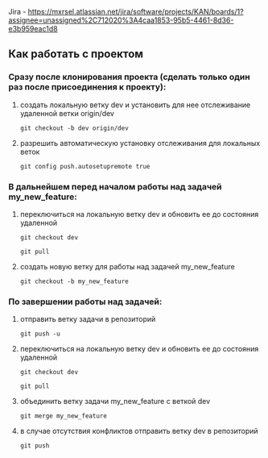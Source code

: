 Jira - https://mxrsel.atlassian.net/jira/software/projects/KAN/boards/1?assignee=unassigned%2C712020%3A4caa1853-95b5-4461-8d36-e3b959eac1d8


## Как работать с проектом

### Сразу после клонирования проекта (сделать только один раз после присоединения к проекту):
1. создать локальную ветку dev и установить для нее отслеживание удаленной ветки origin/dev
   
   `git checkout -b dev origin/dev`
2. разрешить автоматическую установку отслеживания для локальных веток
   
   `git config push.autosetupremote true`


### В дальнейшем перед началом работы над задачей my_new_feature:
1. переключиться на локальную ветку dev и обновить ее до состояния удаленной
   
   `git checkout dev`

   `git pull`
2. создать новую ветку для работы над задачей my_new_feature
   
   `git checkout -b my_new_feature`


### По завершении работы над задачей:
1. отправить ветку задачи в репозиторий
   
   `git push -u`
2. переключиться на локальную ветку dev и обновить ее до состояния удаленной
 
   `git checkout dev`
   
   `git pull`
3. объединить ветку задачи my_new_feature с веткой dev
 
   `git merge my_new_feature`
4. в случае отсутствия конфликтов отправить ветку dev в репозиторий
 
   `git push`
